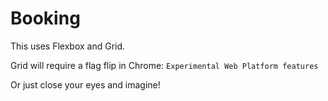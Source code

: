 # Booking

This uses Flexbox and Grid.

Grid will require a flag flip in Chrome: `Experimental Web Platform features`

Or just close your eyes and imagine!
